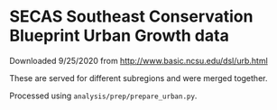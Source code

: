 # SECAS Southeast Conservation Blueprint Urban Growth data

Downloaded 9/25/2020 from http://www.basic.ncsu.edu/dsl/urb.html

These are served for different subregions and were merged together.

Processed using `analysis/prep/prepare_urban.py`.
